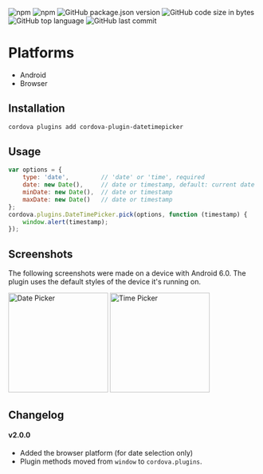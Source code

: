 ![npm](https://img.shields.io/npm/dt/cordova-plugin-datetimepicker) ![npm](https://img.shields.io/npm/v/cordova-plugin-datetimepicker) ![GitHub package.json version](https://img.shields.io/github/package-json/v/alex-pl/cordova-plugin-datetimepicker?color=FF6D00&label=master&logo=github) ![GitHub code size in bytes](https://img.shields.io/github/languages/code-size/alex-pl/cordova-plugin-datetimepicker) ![GitHub top language](https://img.shields.io/github/languages/top/alex-pl/cordova-plugin-datetimepicker) ![GitHub last commit](https://img.shields.io/github/last-commit/alex-pl/cordova-plugin-datetimepicker)

# Platforms

- Android
- Browser

## Installation

```sh
cordova plugins add cordova-plugin-datetimepicker
```

## Usage

```js
var options = {
    type: 'date',         // 'date' or 'time', required
    date: new Date(),     // date or timestamp, default: current date
    minDate: new Date(),  // date or timestamp
    maxDate: new Date()   // date or timestamp
};
cordova.plugins.DateTimePicker.pick(options, function (timestamp) {
    window.alert(timestamp);
});
```

## Screenshots

The following screenshots were made on a device with Android 6.0. The plugin uses the default styles of the device it's running on.

<img src="https://alex-pl.github.io/cordova-plugin-datetimepicker/images/screenshot_date.png" alt="Date Picker" width="200px">   <img src="https://alex-pl.github.io/cordova-plugin-datetimepicker/images/screenshot_time.png" alt="Time Picker" width="200px">

## Changelog

#### v2.0.0

- Added the browser platform (for date selection only)
- Plugin methods moved from `window` to `cordova.plugins`.
